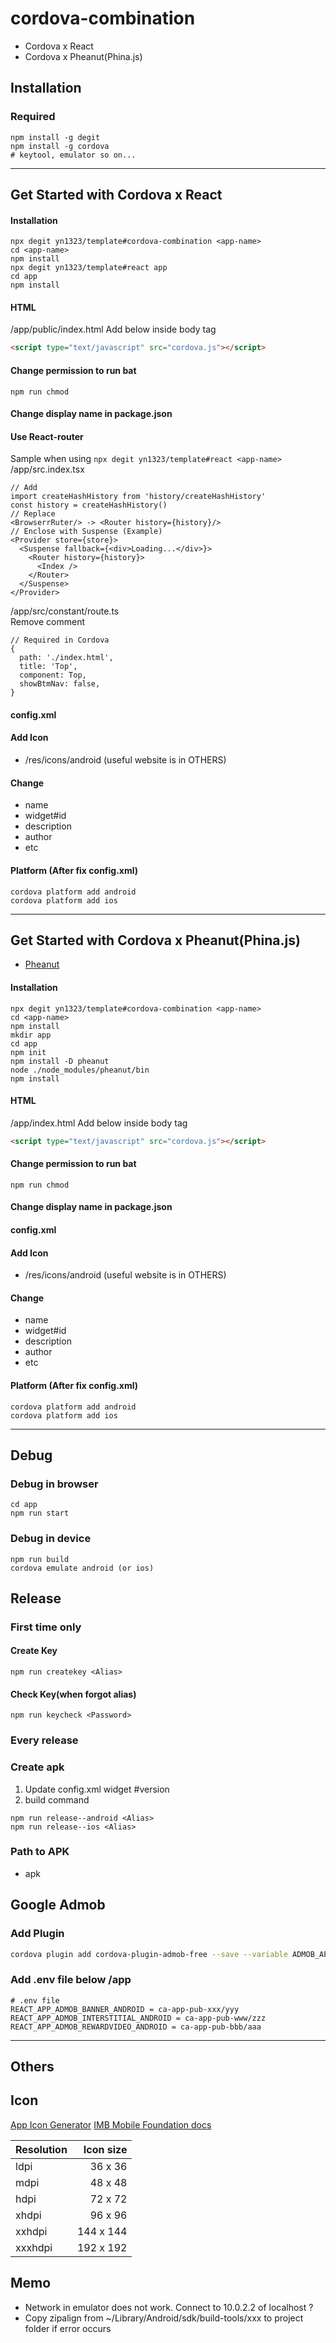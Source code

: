 # cordova-combination

- Cordova x React
- Cordova x Pheanut(Phina.js)

## Installation
### Required
```
npm install -g degit
npm install -g cordova
# keytool, emulator so on...
```

---

## Get Started with Cordova x React
#### Installation
```
npx degit yn1323/template#cordova-combination <app-name>
cd <app-name>
npm install
npx degit yn1323/template#react app
cd app
npm install
```

#### HTML  
/app/public/index.html
Add below inside body tag
```html
<script type="text/javascript" src="cordova.js"></script>
```

#### Change permission to run bat
```
npm run chmod
```

#### Change display name in package.json

#### Use React-router
Sample when using `npx degit yn1323/template#react <app-name>`  
/app/src.index.tsx
```tsx
// Add
import createHashHistory from 'history/createHashHistory'
const history = createHashHistory()
// Replace
<BrowserrRuter/> -> <Router history={history}/>
// Enclose with Suspense (Example)
<Provider store={store}>
  <Suspense fallback={<div>Loading...</div>}>
    <Router history={history}>
      <Index />
    </Router>
  </Suspense>
</Provider>
```
/app/src/constant/route.ts  
Remove comment
```tsx
// Required in Cordova
{
  path: './index.html',
  title: 'Top',
  component: Top,
  showBtmNav: false,
}
```

#### config.xml
#### Add Icon
- /res/icons/android (useful website is in OTHERS)
#### Change
- name
- widget#id
- description
- author
- etc


#### Platform (After fix config.xml)
```
cordova platform add android
cordova platform add ios
```

---

## Get Started with Cordova x Pheanut(Phina.js)
- [Pheanut](https://github.com/yn1323/pheanut)
#### Installation
```
npx degit yn1323/template#cordova-combination <app-name>
cd <app-name>
npm install
mkdir app
cd app
npm init
npm install -D pheanut
node ./node_modules/pheanut/bin
npm install
```

#### HTML  
/app/index.html
Add below inside body tag
```html
<script type="text/javascript" src="cordova.js"></script>
```

#### Change permission to run bat
```
npm run chmod
```

#### Change display name in package.json

#### config.xml
#### Add Icon
- /res/icons/android (useful website is in OTHERS)
#### Change
- name
- widget#id
- description
- author
- etc

#### Platform (After fix config.xml)
```
cordova platform add android
cordova platform add ios
```

---
## Debug
### Debug in browser
```
cd app
npm run start
```

### Debug in device
```
npm run build
cordova emulate android (or ios)
```

## Release

### First time only
#### Create Key
```
npm run createkey <Alias>
```

#### Check Key(when forgot alias)
```
npm run keycheck <Password>
```

### Every release

### Create apk
1. Update config.xml widget #version
2. build command
```
npm run release--android <Alias>
npm run release--ios <Alias>
```

### Path to APK
- apk

## Google Admob

### Add Plugin
```sh
cordova plugin add cordova-plugin-admob-free --save --variable ADMOB_APP_ID="<YOUR_ANDROID_ADMOB_APP_ID_AS_FOUND_IN_ADMOB>"
```

### Add .env file below /app
```
# .env file
REACT_APP_ADMOB_BANNER_ANDROID = ca-app-pub-xxx/yyy
REACT_APP_ADMOB_INTERSTITIAL_ANDROID = ca-app-pub-www/zzz
REACT_APP_ADMOB_REWARDVIDEO_ANDROID = ca-app-pub-bbb/aaa
```

---

## Others
## Icon

[App Icon Generator](https://appicon.co/)
[IMB Mobile Foundation docs](https://mobilefirstplatform.ibmcloud.com/tutorials/ja/foundation/8.0/application-development/cordova-apps/adding-images-and-icons/)

| Resolution  | Icon size |
|:------- | --------------:|
| ldpi    |        36 x 36 |
| mdpi    |        48 x 48 |
| hdpi    |        72 x 72 |
| xhdpi   |        96 x 96 |
| xxhdpi  |      144 x 144 |
| xxxhdpi |      192 x 192 |

## Memo
- Network in emulator does not work. Connect to 10.0.2.2 of localhost ?
- Copy zipalign from ~/Library/Android/sdk/build-tools/xxx to project folder if error occurs
